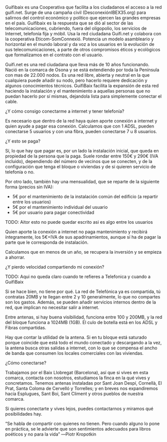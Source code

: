 Guifibaix es una Cooperativa que facilita a los ciudadanos el acceso a la red guifi.net.
Surge de una campaña civil (DesconexiónIBEX35.org)
para salirnos del control económico y político que ejercen las grandes empresas en el país.
Guifibaix es la respuesta que se dió al sector de las telecomunicaciones,
cubriendo, fuera del oligopolio, los servicios de Internet, telefonía fija y móbil.
Usa la red ciudadana Guifi.net y colabora con la cooperativa Eticom-SomConnexió.
Potencia un modelo asambleario y horizontal en el mundo laboral
y da voz a los usuarios en la evolución de sus telecomunicaciones,
a parte de otros compromisos éticos y ecològicos que formalizamos en el contrato con el usuario.

Guifi.net es una red ciudadana que lleva más de 10 años funcionando.
Nació en la comarca de Osona y se está extendiendo por toda la Península con mas de 22.000 nodos.
Es una red libre, abierta y neutral en la que cualquiera puede añadir su nodo,
pero hacerlo requiere dedicación y algunos conocimientos técnicos.
GuifiBaix facilita la expansión de esta red haciendo la instalación y el mantenimiento
a aquellas personas que no puedan hacerlo por sí mismas,
dejandola lista para simplemente conectar el cable.

¿Y cómo consigo conectarme a internet y tener telefonía?

Es necesario que dentro de la red haya quien aporte conexión a internet
y quien ayude a pagar esa conexión. Calculamos que con 1 ADSL, pueden conectarse 5 usuarios
y con una fibra, pueden conectarse 7 u 8 usuarios.

¿Y esto se paga?

Sí, lo que hay que pagar es, por un lado la instalación inicial,
que queda en propiedad de la persona que la paga.
Suele rondar entre 150€ y 290€ (IVA incluido), dependiendo del número de vecinos que se conecten,
y de la configuración que tenga el bloque o viviendas y de si quieren servicio de telefonía o no.

Por otro lado, también hay una mensualidad, que se reparte de la siguiente forma (precios sin IVA):
- 5€ por el mantenimiento de la instalación común del edificio (a repartir entre los usuarios)
- 5€ por el mantenimiento individual del usuario
- 5€ por usuario para pagar conectividad

TODO: Aitor esto no puede quedar escrito asi es algo entre los usuarios

Quien aporte la conexión a internet no paga mantenimiento y 
recibirá íntegramente, los 5€+IVA de sus apadrinamientos, aunque sí ha de pagar 
la parte que le corresponda de instalación.

Calculamos que en menos de un año, se recupera la inversión
y se empieza a ahorrar.

¿Y pierdo velocidad compartiendo mi conexión?

TODO: Aqui no queda claro cuando te refieres a Telefonica y cuando a GuifiBaix

Si se hace bien, no tiene por qué. La red de Telefónica ya es compartida, 
tú contratas 20MB y te llegan entre 2 y 10 generalmente,
lo que no compartes son los gastos. Además, se pueden añadir servicios 
internos dentro de la red, que implican no necesitar salir a internet.

Entre antenas, si hay buena visibilidad, funciona entre 100 y 200MB, y la red del 
bloque funciona a 1024MB (1GB). El culo de botella está en los ADSL y Fibras compartidas.

Hay que contar la utilidad de la antena. Si en tu bloque está saturado porque coincide que 
está todo el mundo conectado y descargando a la vez, la antena busca otras salidas a internet, 
con lo que se compensa el ancho de banda que consumen los locales comerciales con las viviendas.

¿Cómo conectarse?

Trabajamos por el Baix Llobregat (Barcelona), así que si vives en esta comarca,
contacta con nosotros, estudiamos la finca en la qué vives y concretamos.
Tenemos antenas instaladas por Sant Joan Despí, Cornellà, 
El Prat, Santa Coloma de Cervelló 
y Torrelles; y en breves nos expandiremos hacia Esplugues, 
Sant Boi, Sant Climent y otros pueblos de nuestra comarca.

Si quieres conectarte y vives lejos, puedes contactarnos 
y miramos qué posibilidades hay.

“Se habla de compartir con quienes no tienen. Pero cuando 
alguno lo pone en práctica, 
se le advierte que son sentimientos adecuados para libros 
poéticos y no para la vida”
―Piotr Kropotkin



